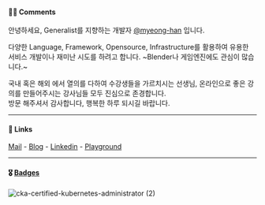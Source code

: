 #### ✍🏻 Comments
안녕하세요, Generalist를 지향하는 개발자 [@myeong-han](https://github.com/myeong-han/) 입니다.

다양한 Language, Framework, Opensource, Infrastructure를 활용하여 유용한 서비스 개발이나 재미난 시도를 하려고 합니다.
~Blender나 게임엔진에도 관심이 많습니다.~

국내 혹은 해외 에서 열의를 다하여 수강생들을 가르치시는 선생님, 온라인으로 좋은 강의를 만들어주시는 강사님들 모두 진심으로 존경합니다.   
방문 해주셔서 감사합니다, 행복한 하루 되시길 바랍니다.

---

#### 🔗 Links
[Mail](mailto:ames11118@gmail.com) - [Blog](https://myeong-han.github.io/) - [Linkedin](https://www.linkedin.com/in/warren8/) - [Playground]()

---

#### 🎖️ [Badges](https://www.credly.com/users/myeonghan-kim.f0d8163e/badges)
![cka-certified-kubernetes-administrator (2)](https://github.com/myeong-han/myeong-han/assets/31746222/9ac45ba1-aeb1-452e-9bf9-91445fad04e1)
<!-- image size: 150px,150px ->
